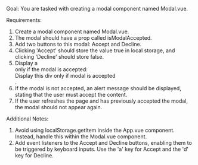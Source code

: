 Goal:
You are tasked with creating a modal component named Modal.vue.

Requirements:
1) Create a modal component named Modal.vue.
2) The modal should have a prop called isModalAccepted.
3) Add two buttons to this modal: Accept and Decline.
4) Clicking 'Accept' should store the value true in local storage, and clicking 'Decline' should store false.
5) Display a <div> only if the modal is accepted: <div v-if="isModalAccepted">Display this div only if modal is accepted</div>.
6) If the modal is not accepted, an alert message should be displayed, stating that the user must accept the content.
7) If the user refreshes the page and has previously accepted the modal, the modal should not appear again.

Additional Notes:
1) Avoid using localStorage.getItem inside the App.vue component. Instead, handle this within the Modal.vue component.
2) Add event listeners to the Accept and Decline buttons, enabling them to be triggered by keyboard inputs. Use the 'a' key for Accept and the 'd' key for Decline.